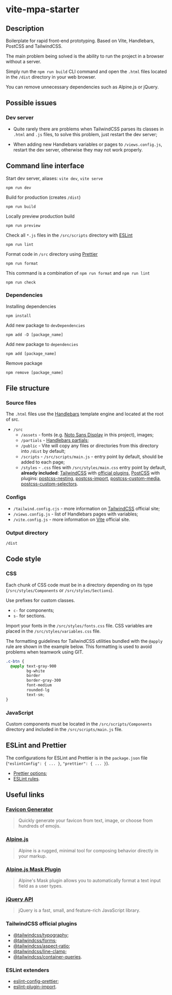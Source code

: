 # vite-mpa-starter

## Description

Boilerplate for rapid front-end prototyping. Based on Vite, Handlebars, PostCSS and TailwindCSS.

The main problem being solved is the ability to run the project in a browser without a server.

Simply run the `npm run build` CLI command and open the `.html` files located in the `/dist` directory in your web browser.

You can remove unnecessary dependencies such as Alpine.js or jQuery.

## Possible issues

### Dev server

- Quite rarely there are problems when TailwindCSS parses its classes in `.html` and `.js` files, to solve this problem, just restart the dev server;

- When adding new Handlebars variables or pages to `/views.config.js`, restart the dev server, otherwise they may not work properly.

## Command line interface

Start dev server, aliases: `vite dev`, `vite serve`

```
npm run dev
```

Build for production (creates `/dist`)

```
npm run build
```

Locally preview production build

```
npm run preview
```

Check all `*.js` files in the `/src/scripts` directory with [ESLint](https://eslint.org)

```
npm run lint
```

Format code in `/src` directory using [Prettier](https://prettier.io)

```
npm run format
```

This command is a combination of `npm run format` and `npm run lint`

```
npm run check
```

### Dependencies

Installing dependencies

```
npm install
```

Add new package to `devDependencies`

```
npm add -D [package_name]
```

Add new package to `dependencies`

```
npm add [package_name]
```

Remove package

```
npm remove [package_name]
```

## File structure

### Source files

The `.html` files use the [Handlebars](https://handlebarsjs.com) template engine and located at the root of src.

- `/src`
  - `/assets` - fonts (e.g. [Noto Sans Display](https://fonts.google.com/noto/specimen/Noto+Sans+Display) in this project), images;
  - `/partials` - [Handlebars partials](https://handlebarsjs.com/guide/partials.html);
  - `/public` - Vite will copy any files or directories from this directory into `/dist` by default;
  - `/scripts` - `/src/scripts/main.js` - entry point by default, should be added to each page;
  - `/styles` - `.css` files with `/src/styles/main.css` entry point by default, **already included**: [TailwindCSS](https://tailwindcss.com/docs/configuration) with [official plugins](#tailwindcss-official-plugins), [PostCSS](https://postcss.org/) with plugins: [postcss-nesting](https://www.npmjs.com/package/postcss-nesting), [postcss-import](https://www.npmjs.com/package/postcss-import), [postcss-custom-media](https://www.npmjs.com/package/postcss-custom-media), [postcss-custom-selectors](https://www.npmjs.com/package/postcss-custom-selectors).

### Configs

- `/tailwind.config.cjs` - more information on [TailwindCSS](https://tailwindcss.com/docs/configuration) official site;
- `/views.config.js` - list of Handlebars pages with variables;
- `/vite.config.js` - more information on [Vite](https://vitejs.dev/config) official site.

### Output directory

`/dist`

## Code style

### CSS

Each chunk of CSS code must be in a directory depending on its type (`/src/styles/Components` or `/src/styles/Sections`).

Use prefixes for custom classes.

- `c-` for сomponents;
- `s-` for sections.

Import your fonts in the `/src/styles/fonts.css` file. CSS variables are placed in the `/src/styles/variables.css` file.

The formatting guidelines for TailwindCSS utilities bundled with the `@apply` rule are shown in the example below. This formatting is used to avoid problems when teamwork using GIT.

```css
.c-btn {
  @apply text-gray-900
         bg-white
         border
         border-gray-300
         font-medium
         rounded-lg
         text-sm;
}
```

### JavaScript

Custom components must be located in the `/src/scripts/Components` directory and included in the `/src/scripts/main.js` file.

## ESLint and Prettier

The configurations for ESLint and Prettier is in the `package.json` file (`"eslintConfig": { ... }`, `"prettier": { ... }`).

- [Prettier options](https://prettier.io/docs/en/options.html);
- [ESLint rules](https://eslint.org/docs/latest/rules).

## Useful links

### [Favicon Generator](https://favicon.io)

> Quickly generate your favicon from text, image, or choose from hundreds of emojis.

### [Alpine.js](https://alpinejs.dev/start-here)

> Alpine is a rugged, minimal tool for composing behavior directly in your markup.

### [Alpine.js Mask Plugin](https://alpinejs.dev/plugins/mask)

> Alpine's Mask plugin allows you to automatically format a text input field as a user types.

### [jQuery API](https://api.jquery.com)

> jQuery is a fast, small, and feature-rich JavaScript library.

### TailwindCSS official plugins

- [@tailwindcss/typography](https://tailwindcss.com/docs/typography-plugin);
- [@tailwindcss/forms](https://github.com/tailwindlabs/tailwindcss-forms);
- [@tailwindcss/aspect-ratio](https://github.com/tailwindlabs/tailwindcss-aspect-ratio);
- [@tailwindcss/line-clamp](https://github.com/tailwindlabs/tailwindcss-line-clamp);
- [@tailwindcss/container-queries](https://github.com/tailwindlabs/tailwindcss-container-queries).

### ESLint extenders

- [eslint-config-prettier](https://github.com/prettier/eslint-config-prettier);
- [eslint-plugin-import](https://github.com/import-js/eslint-plugin-import).
